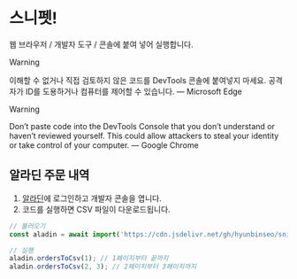 # 스니펫!

웹 브라우저 / 개발자 도구 / 콘솔에 붙여 넣어 실행합니다.

> [!WARNING]  
> 이해할 수 없거나 직접 검토하지 않은 코드를 DevTools 콘솔에 붙여넣지 마세요. 공격자가 ID를 도용하거나 컴퓨터를 제어할 수 있습니다. — Microsoft Edge

> [!WARNING]
> Don’t paste code into the DevTools Console that you don’t understand or haven’t reviewed yourself. This could allow attackers to steal your identity or take control of your computer. — Google Chrome

## 알라딘 주문 내역

1. [알라딘]에 로그인하고 개발자 콘솔을 엽니다.
2. 코드를 실행하면 CSV 파일이 다운로드됩니다.

[알라딘]: https://www.aladin.co.kr/

```js
// 불러오기
const aladin = await import('https://cdn.jsdelivr.net/gh/hyunbinseo/snippets/sites/aladin.co.kr/index.js');
```

```js
// 실행
aladin.ordersToCsv(1); // 1페이지부터 끝까지
aladin.ordersToCsv(2, 3); // 2페이지부터 3페이지까지
```

